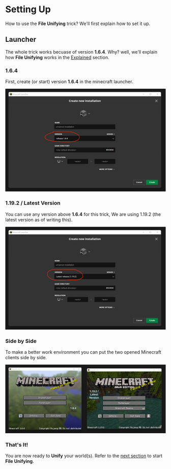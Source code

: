 # Setting Up

How to use the **File Unifying** trick? We'll first explain how to set it up.

## Launcher

The whole trick works becuase of version **1.6.4**.
Why? well, we'll explain how **File Unifying** works in the [Explained](Explained.md) section.

### 1.6.4

First, create (or start) version **1.6.4** in the minecraft launcher.

![](https://raw.githubusercontent.com/TRSTN4/FileUnifyingMinecraft/main/img/2022-11-10%2001_11_04-Minecraft%20Launcher.png?)

### 1.19.2 / Latest Version

You can use any version above **1.6.4** for this trick, We are using 1.19.2 (the latest version as of writing this).

![](https://raw.githubusercontent.com/TRSTN4/FileUnifyingMinecraft/main/img/2022-11-10%2001_10_37-Documents.png?)

### Side by Side

To make a better work environment you can put the two opened Minecraft clients side by side.

![](https://raw.githubusercontent.com/TRSTN4/FileUnifyingMinecraft/main/img/2022-11-10%2000_25_26-saves.png?)

### That's It!

You are now ready to **Unify** your world(s). Refer to the [next section](FileUnifying.md) to start **File Unifying**.

